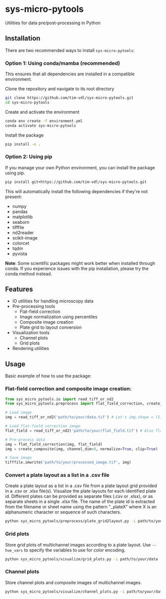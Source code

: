 # sys-micro-pytools

Utilities for data pre/post-processing in Python

## Installation
There are two recommended ways to install `sys-micro-pytools`:

### Option 1: Using conda/mamba (recommended)
This ensures that all dependencies are installed in a compatible environment.

Clone the repository and navigate to its root directory
```bash
git clone https://github.com/tim-vdl/sys-micro-pytools.git
cd sys-micro-pytools
```

Create and activate the environment
```bash
conda env create -f environment.yml
conda activate sys-micro-pytools
```

Install the package
```bash
pip install -e .
```

### Option 2: Using pip
If you manage your own Python environment, you can install the package using pip.

```bash
pip install git+https://github.com/tim-vdl/sys-micro-pytools.git
```

This will automatically install the following dependencies if they're not present:
- numpy
- pandas
- matplotlib
- seaborn
- tifffile
- nd2reader
- scikit-image
- colorcet
- tqdm
- pyvista

**Note**: Some scientific packages might work better when installed through conda. If you experience issues with the pip installation, please try the conda method instead.

## Features

- IO utilities for handling microscopy data
- Pre-processing tools
  - Flat-field correction
  - Image normalization using percentiles
  - Composite image creation
  - Plate grid to layout conversion
- Visualization tools
  - Channel plots
  - Grid plots
- Rendering utilities

## Usage

Basic example of how to use the package:

### Flat-field correction and composite image creation:
```python
from sys_micro_pytools.io import read_tiff_or_nd2
from sys_micro_pytools.preprocess import flat_field_correction, create_composite

# Load image
img = read_tiff_or_nd2('path/to/your/data.tif') # Let's img.shape = (5, 512, 512)

# Load flat-field correction image
flat_field = read_tiff_or_nd2('path/to/your/flat_field.tif') # Also flat_field.shape = (512, 512)

# Pre-process data
img = flat_field_correction(img, flat_field)
img = create_composite(img, channel_dim=0, normalize=True, clip=True)

# Save image
tifffile.imwrite('path/to/your/processed_image.tif', img)
```

### Convert a plate layout as a list in a .csv file
Create a plate layout as a list in a .csv file from a plate layout grid provided in a .csv or .xlsx file(s). Visualize the plate layouts for each identified plate id. Different plates can be provided as separate files (.csv or .xlsx), or as separate sheets in a single .xlsx file. The name of the plate id is extracted from the filename or sheet name using the pattern "_plateX" where X is an alphanumeric character or sequence of such characters.
```bash
python sys_micro_pytools/preprocess/plate_grid2layout.py -i path/to/your/plate_layout.xlsx -o path/to/your/plate_layout.csv -v
```

### Grid plots
Store grid plots of multichannel images according to a plate layout. Use `--hue_vars` to specify the variables to use for color encoding.
```bash
python sys_micro_pytools/visualize/grid_plots.py -i path/to/your/data -o path/to/your/output --plate_layout path/to/your/plate_layout.csv --hue_vars Treat Dose
```

### Channel plots
Store channel plots and composite images of multichannel images.
```bash
python sys_micro_pytools/visualize/channel_plots.py -i path/to/your/data -o path/to/your/output --channels2use 0 1 2 --output_type channels composite
```